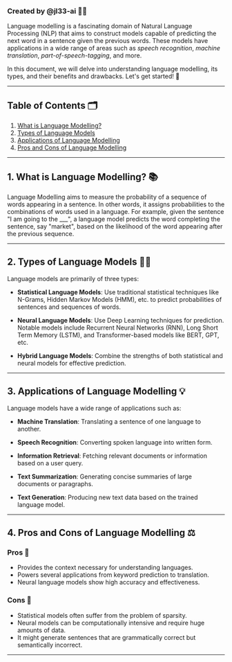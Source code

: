 ### Created by @jl33-ai 👦🏻

Language modelling is a fascinating domain of Natural Language Processing (NLP) that aims to construct models capable of predicting the next word in a sentence given the previous words. These models have applications in a wide range of areas such as *speech recognition*, *machine translation*, *part-of-speech-tagging*, and more.

In this document, we will delve into understanding language modelling, its types, and their benefits and drawbacks. Let's get started! 🚀

---
## Table of Contents 🗂️

1. [What is Language Modelling?](#sec_1)
2. [Types of Language Models](#sec_2)
3. [Applications of Language Modelling](#sec_3)
4. [Pros and Cons of Language Modelling](#sec_4)

---

<a name='sec_1'></a>
## 1. What is Language Modelling? 📚

Language Modelling aims to measure the probability of a sequence of words appearing in a sentence. In other words, it assigns probabilities to the combinations of words used in a language. For example, given the sentence "I am going to the ___", a language model predicts the word completing the sentence, say "market", based on the likelihood of the word appearing after the previous sequence.

---
<a name='sec_2'></a>
## 2. Types of Language Models 👨‍🔬

Language models are primarily of three types:

- **Statistical Language Models**: Use traditional statistical techniques like N-Grams, Hidden Markov Models (HMM), etc. to predict probabilities of sentences and sequences of words.

- **Neural Language Models**: Use Deep Learning techniques for prediction. Notable models include Recurrent Neural Networks (RNN), Long Short Term Memory (LSTM), and Transformer-based models like BERT, GPT, etc.

- **Hybrid Language Models**: Combine the strengths of both statistical and neural models for effective prediction. 

---
<a name='sec_3'></a>
## 3. Applications of Language Modelling 💡

Language models have a wide range of applications such as:

- **Machine Translation**: Translating a sentence of one language to another.

- **Speech Recognition**: Converting spoken language into written form.

- **Information Retrieval**: Fetching relevant documents or information based on a user query.

- **Text Summarization**: Generating concise summaries of large documents or paragraphs.

- **Text Generation**: Producing new text data based on the trained language model.

---
<a name='sec_4'></a>
## 4. Pros and Cons of Language Modelling ⚖️

### Pros 🌟

- Provides the context necessary for understanding languages.
- Powers several applications from keyword prediction to translation.
- Neural language models show high accuracy and effectiveness.

### Cons 🚧

- Statistical models often suffer from the problem of sparsity.
- Neural models can be computationally intensive and require huge amounts of data.
- It might generate sentences that are grammatically correct but semantically incorrect.

---
